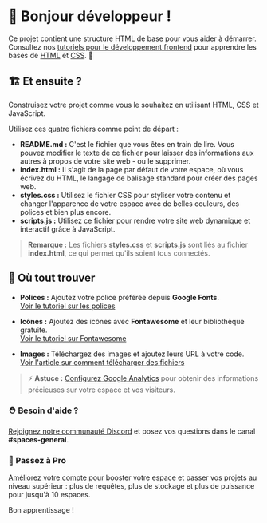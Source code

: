 # 👋 Bonjour développeur !

Ce projet contient une structure HTML de base pour vous aider à démarrer. Consultez nos [tutoriels pour le développement frontend](https://www.w3schools.com/where_to_start.asp) pour apprendre les bases de [HTML](https://www.w3schools.com/html/default.asp) et [CSS](https://www.w3schools.com/css/default.asp). 🦄

## 🏗 Et ensuite ?

Construisez votre projet comme vous le souhaitez en utilisant HTML, CSS et JavaScript.

Utilisez ces quatre fichiers comme point de départ :

- **README.md :** C'est le fichier que vous êtes en train de lire. Vous pouvez modifier le texte de ce fichier pour laisser des informations aux autres à propos de votre site web - ou le supprimer.
- **index.html :** Il s'agit de la page par défaut de votre espace, où vous écrivez du HTML, le langage de balisage standard pour créer des pages web.
- **styles.css :** Utilisez le fichier CSS pour styliser votre contenu et changer l'apparence de votre espace avec de belles couleurs, des polices et bien plus encore.
- **scripts.js :** Utilisez ce fichier pour rendre votre site web dynamique et interactif grâce à JavaScript.

> **Remarque :** Les fichiers **styles.css** et **scripts.js** sont liés au fichier **index.html**, ce qui permet qu'ils soient tous connectés.

## 🎨 Où tout trouver

- **Polices :** Ajoutez votre police préférée depuis **Google Fonts**.  
  [Voir le tutoriel sur les polices](https://www.w3schools.com/w3css/w3css_fonts_google.asp)

- **Icônes :** Ajoutez des icônes avec **Fontawesome** et leur bibliothèque gratuite.  
  [Voir le tutoriel sur Fontawesome](https://www.w3schools.com/icons/fontawesome5_intro.asp)

- **Images :** Téléchargez des images et ajoutez leurs URL à votre code.  
  [Voir l'article sur comment télécharger des fichiers](https://support.w3schools.com/hc/en-gb/articles/4410414928017)

> ⚡️ **Astuce :** [Configurez Google Analytics](https://www.w3schools.com/howto/howto_google_analytics.asp) pour obtenir des informations précieuses sur votre espace et vos visiteurs.

### ⛑ Besoin d'aide ?

[Rejoignez notre communauté Discord](https://discord.gg/6Z7UaRbUQM) et posez vos questions dans le canal **#spaces-general**.

### 🚀 Passez à Pro

[Améliorez votre compte](https://billing.w3schools.com/products/spaces) pour booster votre espace et passer vos projets au niveau supérieur : plus de requêtes, plus de stockage et plus de puissance pour jusqu'à 10 espaces.

Bon apprentissage !
